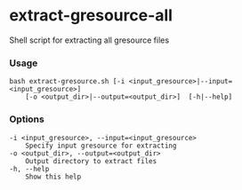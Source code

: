 # extract-gresource-all
Shell script for extracting all gresource files 

### Usage
    bash extract-gresource.sh [-i <input_gresource>|--input=<input_gresource>]
        [-o <output_dir>|--output=<output_dir>]  [-h|--help]
### Options
    -i <input_gresource>, --input=<input_gresource>
        Specify input gresource for extracting
    -o <output_dir>, --output=<output_dir>
        Output directory to extract files
    -h, --help
        Show this help
